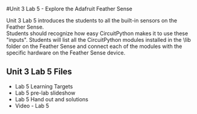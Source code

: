 #Unit 3 Lab 5 - Explore the Adafruit Feather Sense

Unit 3 Lab 5 introduces the students to all the built-in sensors on the Feather Sense.  
Students should recognize how easy CircuitPython makes it to use these "inputs". Students will 
list all the CircuitPython modules installed in the \lib folder on the Feather Sense and 
connect each of the modules with the specific hardware on the Feather Sense device.

## Unit 3 Lab 5 Files

* Lab 5 Learning Targets
* Lab 5 pre-lab slideshow
* Lab 5 Hand out and solutions
* Video - Lab 5
